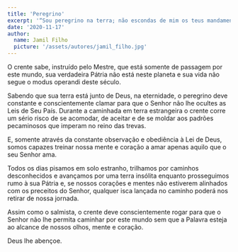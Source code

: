 ```yaml
---
title: 'Peregrino'
excerpt: '“Sou peregrino na terra; não escondas de mim os teus mandamentos” – Salmos 119:19'
date: '2020-11-17'
author:
  name: Jamil Filho
  picture: '/assets/autores/jamil_filho.jpg'
---
```


O crente sabe, instruído pelo Mestre, que está somente de passagem por este mundo, sua verdadeira Pátria não está neste planeta e sua vida não segue o modus operandi deste século.

Sabendo que sua terra está junto de Deus, na eternidade, o peregrino deve constante e conscientemente clamar para que o Senhor não lhe ocultes as Leis de Seu País. Durante a caminhada em terra estrangeira o crente corre um sério risco de se acomodar, de aceitar e de se moldar aos padrões pecaminosos que imperam no reino das trevas.

E, somente através da constante observação e obediência à Lei de Deus, somos capazes treinar nossa mente e coração a amar apenas aquilo que o seu Senhor ama.

Todos os dias pisamos em solo estranho, trilhamos por caminhos desconhecidos e avançamos por uma terra insólita enquanto prosseguimos rumo à sua Pátria e, se nossos corações e mentes não estiverem alinhados com os preceitos do Senhor, qualquer isca lançada no caminho poderá nos retirar de nossa jornada.

Assim como o salmista, o crente deve conscientemente rogar para que o Senhor não lhe permita caminhar por este mundo sem que a Palavra esteja ao alcance de nossos olhos, mente e coração.

Deus lhe abençoe.